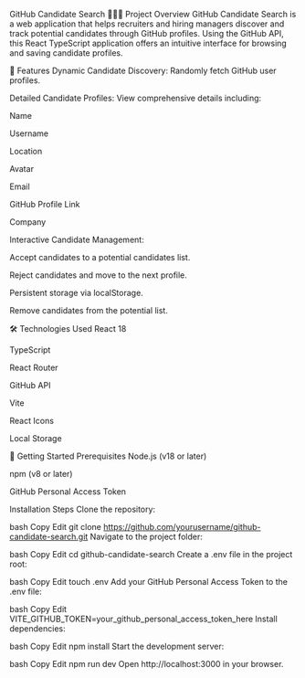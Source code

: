 GitHub Candidate Search 🕵️‍♀️🚀
Project Overview
GitHub Candidate Search is a web application that helps recruiters and hiring managers discover and track potential candidates through GitHub profiles. Using the GitHub API, this React TypeScript application offers an intuitive interface for browsing and saving candidate profiles.

🌟 Features
Dynamic Candidate Discovery: Randomly fetch GitHub user profiles.

Detailed Candidate Profiles: View comprehensive details including:

Name

Username

Location

Avatar

Email

GitHub Profile Link

Company

Interactive Candidate Management:

Accept candidates to a potential candidates list.

Reject candidates and move to the next profile.

Persistent storage via localStorage.

Remove candidates from the potential list.

🛠 Technologies Used
React 18

TypeScript

React Router

GitHub API

Vite

React Icons

Local Storage

🚀 Getting Started
Prerequisites
Node.js (v18 or later)

npm (v8 or later)

GitHub Personal Access Token

Installation Steps
Clone the repository:

bash
Copy
Edit
git clone https://github.com/yourusername/github-candidate-search.git
Navigate to the project folder:

bash
Copy
Edit
cd github-candidate-search
Create a .env file in the project root:

bash
Copy
Edit
touch .env
Add your GitHub Personal Access Token to the .env file:

bash
Copy
Edit
VITE_GITHUB_TOKEN=your_github_personal_access_token_here
Install dependencies:

bash
Copy
Edit
npm install
Start the development server:

bash
Copy
Edit
npm run dev
Open http://localhost:3000 in your browser.
